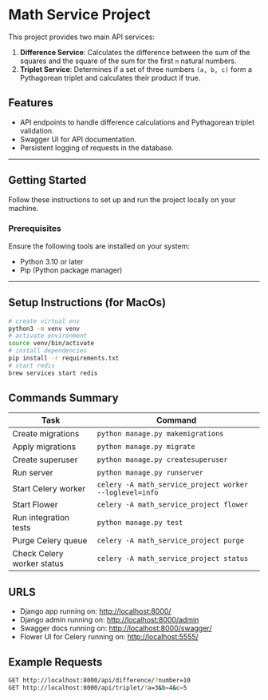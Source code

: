 # Math Service Project

This project provides two main API services:

1. **Difference Service**: Calculates the difference between the sum of the squares and the square of the sum for the first `n` natural numbers.
2. **Triplet Service**: Determines if a set of three numbers `(a, b, c)` form a Pythagorean triplet and calculates their product if true.

## Features

- API endpoints to handle difference calculations and Pythagorean triplet validation.
- Swagger UI for API documentation.
- Persistent logging of requests in the database.
---

## Getting Started

Follow these instructions to set up and run the project locally on your machine.

### Prerequisites

Ensure the following tools are installed on your system:

- Python 3.10 or later
- Pip (Python package manager)
---

## Setup Instructions (for MacOs)

```bash
# create virtual env
python3 -m venv venv
# activate environment
source venv/bin/activate
# install dependencies
pip install -r requirements.txt
# start redis
brew services start redis
```


## Commands Summary

| Task                         | Command                                       |
|------------------------------|-----------------------------------------------|
| Create migrations            | `python manage.py makemigrations`            |
| Apply migrations             | `python manage.py migrate`                   |
| Create superuser             | `python manage.py createsuperuser`           |
| Run server                   | `python manage.py runserver`                 |
| Start Celery worker          | `celery -A math_service_project worker --loglevel=info` |
| Start Flower                 | `celery -A math_service_project flower`       |
| Run integration tests        | `python manage.py test`                      |
| Purge Celery queue           | `celery -A math_service_project purge`       |
| Check Celery worker status   | `celery -A math_service_project status`      |


## URLS
- Django app running on: [http://localhost:8000/](http://localhost:8000/)
- Django admin running on: [http://localhost:8000/admin](http://localhost:8000/admin)
- Swagger docs running on: [http://localhost:8000/swagger/](http://localhost:8000/swagger/)
- Flower UI for Celery running on: [http://localhost:5555/](http://localhost:5555/)


## Example Requests
```bash
GET http://localhost:8000/api/difference/?number=10
GET http://localhost:8000/api/triplet/?a=3&b=4&c=5
```